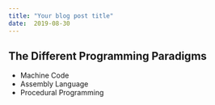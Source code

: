 ```yaml
---
title: "Your blog post title"
date:  2019-08-30
---
```


## The Different Programming Paradigms

* Machine Code
* Assembly Language
* Procedural Programming

